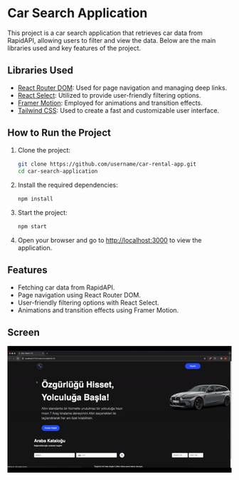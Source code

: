 # Car Search Application

This project is a car search application that retrieves car data from RapidAPI, allowing users to filter and view the data. Below are the main libraries used and key features of the project.

## Libraries Used

- [React Router DOM](https://reactrouter.com/web/guides/quick-start): Used for page navigation and managing deep links.
- [React Select](https://react-select.com/): Utilized to provide user-friendly filtering options.
- [Framer Motion](https://www.framer.com/motion/): Employed for animations and transition effects.
- [Tailwind CSS](https://tailwindcss.com/): Used to create a fast and customizable user interface.

## How to Run the Project

1. Clone the project:

   ```bash
   git clone https://github.com/username/car-rental-app.git
   cd car-search-application
   ```

2. Install the required dependencies:

   ```bash
   npm install
   ```

3. Start the project:

   ```bash
   npm start
   ```

4. Open your browser and go to [http://localhost:3000](http://localhost:3000) to view the application.

## Features

- Fetching car data from RapidAPI.
- Page navigation using React Router DOM.
- User-friendly filtering options with React Select.
- Animations and transition effects using Framer Motion.

## Screen

![Screen](screen.gif)
